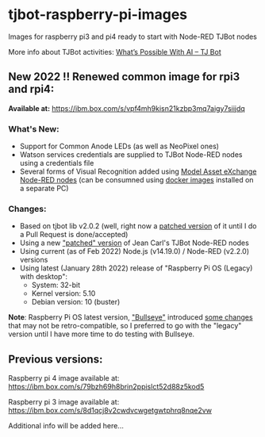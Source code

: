 # tjbot-raspberry-pi-images
Images for raspberry pi3 and pi4 ready to start with Node-RED TJBot nodes

More info about TJBot activities:
 [What’s Possible With AI – TJ Bot](https://www.ibm.com/ibm/responsibility/initiatives/activitykits/tjbot/)


## New 2022 !! Renewed common image for rpi3 and rpi4:
**Available at:** https://ibm.box.com/s/vpf4mh9kisn21kzbp3mq7aigy7siijdq

### What's New:
 - Support for Common Anode LEDs (as well as NeoPixel ones)
 - Watson services credentials are supplied to TJBot Node-RED nodes using a credentials file
 - Several forms of Visual Recognition added using [Model Asset eXchange](https://ml-exchange.org/models/) [Node-RED nodes](https://flows.nodered.org/node/node-red-contrib-model-asset-exchange) (can be consumned using [docker images](https://hub.docker.com/u/codait) installed on a separate PC)

### Changes:
 - Based on tjbot lib v2.0.2 (well, right now a [patched version](https://github.com/jimbotel/tjbotlib) of it until I do a Pull Request is done/accepted)
 - Using a new ["patched" version](https://github.com/jimbotel/node-red-contrib-tjbot) of Jean Carl's TJBot Node-RED nodes 
 - Using current (as of Feb 2022) Node.js (v14.19.0) / Node-RED (v2.2.0) versions
 - Using latest (January 28th 2022) release of "Raspberry Pi OS (Legacy) with desktop":  
   - System: 32-bit  
   - Kernel version: 5.10  
   - Debian version: 10 (buster)  

**Note**: Raspberry Pi OS latest version, ["Bullseye"](https://www.raspberrypi.com/news/raspberry-pi-os-debian-bullseye/) introduced [some changes](https://www.raspberrypi.com/news/new-old-functionality-with-raspberry-pi-os-legacy/) that may not be retro-compatible, so I preferred to go with the "legacy" version until I have more time to do testing with Bullseye.  

## Previous versions:

Raspberry pi 4 image available at:
https://ibm.box.com/s/79bzh69h8brin2ppislct52d88z5kod5

Raspberry pi 3 image available at: 
https://ibm.box.com/s/8d1qcj8v2cwdvcwgetgwtphrq8nqe2vw


Additional info will be added here...

